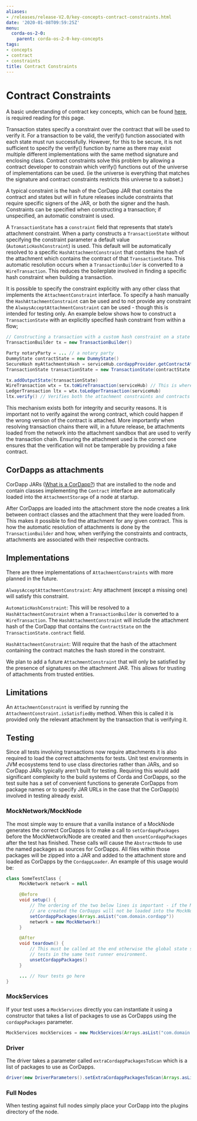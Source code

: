 ```yaml
---
aliases:
- /releases/release-V2.0/key-concepts-contract-constraints.html
date: '2020-01-08T09:59:25Z'
menu:
  corda-os-2-0:
    parent: corda-os-2-0-key-concepts
tags:
- concepts
- contract
- constraints
title: Contract Constraints
---
```



# Contract Constraints

A basic understanding of contract key concepts, which can be found [here](key-concepts-contracts.md),
is required reading for this page.

Transaction states specify a constraint over the contract that will be used to verify it.  For a transaction to be
valid, the verify() function associated with each state must run successfully. However, for this to be secure, it is
not sufficient to specify the verify() function by name as there may exist multiple different implementations with the
same method signature and enclosing class. Contract constraints solve this problem by allowing a contract developer to
constrain which verify() functions out of the universe of implementations can be used.
(ie the universe is everything that matches the signature and contract constraints restricts this universe to a subset.)

A typical constraint is the hash of the CorDapp JAR that contains the contract and states but will in future releases
include constraints that require specific signers of the JAR, or both the signer and the hash. Constraints can be
specified when constructing a transaction; if unspecified, an automatic constraint is used.

A `TransactionState` has a `constraint` field that represents that state’s attachment constraint. When a party
constructs a `TransactionState` without specifying the constraint parameter a default value
(`AutomaticHashConstraint`) is used. This default will be automatically resolved to a specific
`HashAttachmentConstraint` that contains the hash of the attachment which contains the contract of that
`TransactionState`. This automatic resolution occurs when a `TransactionBuilder` is converted to a
`WireTransaction`. This reduces the boilerplate involved in finding a specific hash constraint when building a transaction.

It is possible to specify the constraint explicitly with any other class that implements the `AttachmentConstraint`
interface. To specify a hash manually the `HashAttachmentConstraint` can be used and to not provide any constraint
the `AlwaysAcceptAttachmentConstraint` can be used - though this is intended for testing only. An example below
shows how to construct a `TransactionState` with an explicitly specified hash constraint from within a flow;

```java
// Constructing a transaction with a custom hash constraint on a state
TransactionBuilder tx = new TransactionBuilder()

Party notaryParty = ... // a notary party
DummyState contractState = new DummyState()
SecureHash myAttachmentsHash = serviceHub.cordappProvider.getContractAttachmentID(DummyContract.PROGRAM_ID)
TransactionState transactionState = new TransactionState(contractState, DummyContract.Companion.getPROGRAMID(), notaryParty, new AttachmentHashConstraint(myAttachmentsHash))

tx.addOutputState(transactionState)
WireTransaction wtx = tx.toWireTransaction(serviceHub) // This is where an automatic constraint would be resolved
LedgerTransaction ltx = wtx.toLedgerTransaction(serviceHub)
ltx.verify() // Verifies both the attachment constraints and contracts
```

This mechanism exists both for integrity and security reasons. It is important not to verify against the wrong contract,
which could happen if the wrong version of the contract is attached. More importantly when resolving transaction chains
there will, in a future release, be attachments loaded from the network into the attachment sandbox that are used
to verify the transaction chain. Ensuring the attachment used is the correct one ensures that the verification will
not be tamperable by providing a fake contract.


## CorDapps as attachments

CorDapp JARs ([What is a CorDapp?](cordapp-overview.md)) that are installed to the node and contain classes implementing the `Contract`
interface are automatically loaded into the `AttachmentStorage` of a node at startup.

After CorDapps are loaded into the attachment store the node creates a link between contract classes and the
attachment that they were loaded from. This makes it possible to find the attachment for any given contract.
This is how the automatic resolution of attachments is done by the `TransactionBuilder` and how, when verifying
the constraints and contracts, attachments are associated with their respective contracts.


## Implementations

There are three implementations of `AttachmentConstraints` with more planned in the future.

`AlwaysAcceptAttachmentConstraint`: Any attachment (except a missing one) will satisfy this constraint.

`AutomaticHashConstraint`: This will be resolved to a `HashAttachmentConstraint` when a `TransactionBuilder` is
converted to a `WireTransaction`. The `HashAttachmentConstraint` will include the attachment hash of the CorDapp
that contains the `ContractState` on the `TransactionState.contract` field.

`HashAttachmentConstraint`: Will require that the hash of the attachment containing the contract matches the hash
stored in the constraint.

We plan to add a future `AttachmentConstraint` that will only be satisfied by the presence of signatures on the
attachment JAR. This allows for trusting of attachments from trusted entities.


## Limitations

An `AttachmentConstraint` is verified by running the `AttachmentConstraint.isSatisfiedBy` method. When this is called
it is provided only the relevant attachment by the transaction that is verifying it.


## Testing

Since all tests involving transactions now require attachments it is also required to load the correct attachments
for tests. Unit test environments in JVM ecosystems tend to use class directories rather than JARs, and so CorDapp JARs
typically aren’t built for testing. Requiring this would add significant complexity to the build systems of Corda
and CorDapps, so the test suite has a set of convenient functions to generate CorDapps from package names or
to specify JAR URLs in the case that the CorDapp(s) involved in testing already exist.


### MockNetwork/MockNode

The most simple way to ensure that a vanilla instance of a MockNode generates the correct CorDapps is to make a call
to `setCordappPackages` before the MockNetwork/Node are created and then `unsetCordappPackages` after the test
has finished. These calls will cause the `AbstractNode` to use the named packages as sources for CorDapps. All files
within those packages will be zipped into a JAR and added to the attachment store and loaded as CorDapps by the
`CordappLoader`. An example of this usage would be:

```java
class SomeTestClass {
     MockNetwork network = null

     @Before
     void setup() {
         // The ordering of the two below lines is important - if the MockNetwork is created before the nodes and network
         // are created the CorDapps will not be loaded into the MockNodes correctly.
         setCordappPackages(Arrays.asList("com.domain.cordapp"))
         network = new MockNetwork()
     }

     @After
     void teardown() {
         // This must be called at the end otherwise the global state set by setCordappPackages may leak into future
         // tests in the same test runner environment.
         unsetCordappPackages()
     }

     ... // Your tests go here
}
```


### MockServices

If your test uses a `MockServices` directly you can instantiate it using a constructor that takes a list of packages
to use as CorDapps using the `cordappPackages` parameter.

```java
MockServices mockServices = new MockServices(Arrays.asList("com.domain.cordapp"))
```


### Driver

The driver takes a parameter called `extraCordappPackagesToScan` which is a list of packages to use as CorDapps.

```java
driver(new DriverParameters().setExtraCordappPackagesToScan(Arrays.asList("com.domain.cordapp"))) ...
```


### Full Nodes

When testing against full nodes simply place your CorDapp into the plugins directory of the node.

